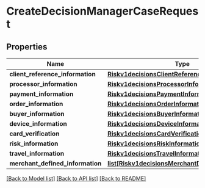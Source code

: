 # CreateDecisionManagerCaseRequest

## Properties
Name | Type | Description | Notes
------------ | ------------- | ------------- | -------------
**client_reference_information** | [**Riskv1decisionsClientReferenceInformation**](Riskv1decisionsClientReferenceInformation.md) |  | [optional] 
**processor_information** | [**Riskv1decisionsProcessorInformation**](Riskv1decisionsProcessorInformation.md) |  | [optional] 
**payment_information** | [**Riskv1decisionsPaymentInformation**](Riskv1decisionsPaymentInformation.md) |  | [optional] 
**order_information** | [**Riskv1decisionsOrderInformation**](Riskv1decisionsOrderInformation.md) |  | [optional] 
**buyer_information** | [**Riskv1decisionsBuyerInformation**](Riskv1decisionsBuyerInformation.md) |  | [optional] 
**device_information** | [**Riskv1decisionsDeviceInformation**](Riskv1decisionsDeviceInformation.md) |  | [optional] 
**card_verification** | [**Riskv1decisionsCardVerification**](Riskv1decisionsCardVerification.md) |  | [optional] 
**risk_information** | [**Riskv1decisionsRiskInformation**](Riskv1decisionsRiskInformation.md) |  | [optional] 
**travel_information** | [**Riskv1decisionsTravelInformation**](Riskv1decisionsTravelInformation.md) |  | [optional] 
**merchant_defined_information** | [**list[Riskv1decisionsMerchantDefinedInformation]**](Riskv1decisionsMerchantDefinedInformation.md) |  | [optional] 

[[Back to Model list]](../README.md#documentation-for-models) [[Back to API list]](../README.md#documentation-for-api-endpoints) [[Back to README]](../README.md)


